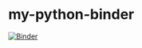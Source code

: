 # my-python-binder
[![Binder](https://mybinder.org/badge_logo.svg)](https://mybinder.org/v2/gh/wicky-dot/my-first-binder/master?urlpath=lab)

